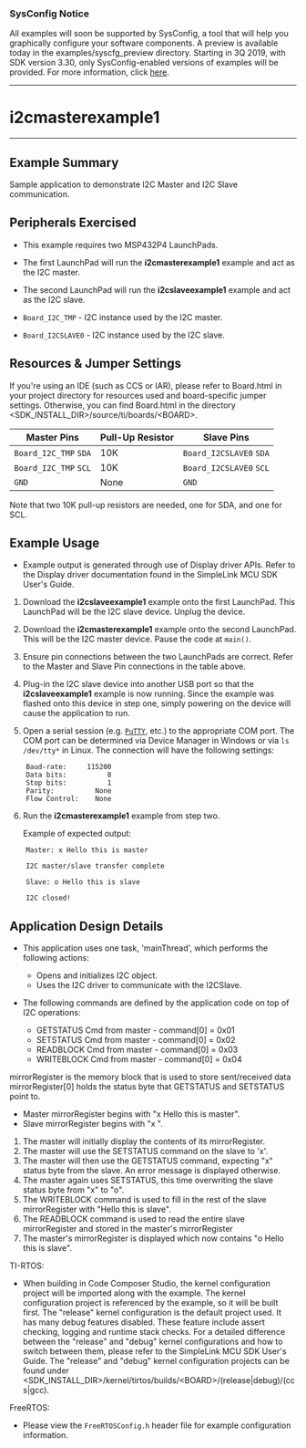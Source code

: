 ### SysConfig Notice

All examples will soon be supported by SysConfig, a tool that will help you graphically configure your software components. A preview is available today in the examples/syscfg_preview directory. Starting in 3Q 2019, with SDK version 3.30, only SysConfig-enabled versions of examples will be provided. For more information, click [here](http://www.ti.com/sysconfignotice).

---
# i2cmasterexample1

---

## Example Summary

Sample application to demonstrate I2C Master and I2C Slave communication.

## Peripherals Exercised

* This example requires two MSP432P4 LaunchPads.

* The first LaunchPad will run the __i2cmasterexample1__ example and act as the
I2C master.

* The second LaunchPad will run the __i2cslaveexample1__ example and act as the
I2C slave.

* `Board_I2C_TMP` - I2C instance used by the I2C master.
* `Board_I2CSLAVE0` - I2C instance used by the I2C slave.

## Resources & Jumper Settings

If you're using an IDE (such as CCS or IAR), please refer to Board.html in your
project directory for resources used and board-specific jumper settings.
Otherwise, you can find Board.html in the directory
&lt;SDK_INSTALL_DIR&gt;/source/ti/boards/&lt;BOARD&gt;.

  |Master Pins|Pull-Up Resistor|Slave Pins|
  |---|---|---|
  |`Board_I2C_TMP` `SDA`|10K|`Board_I2CSLAVE0` `SDA`|
  |`Board_I2C_TMP` `SCL`|10K|`Board_I2CSLAVE0` `SCL`|
  |`GND`|None|`GND`|

Note that two 10K pull-up resistors are needed, one for SDA, and one for SCL.

## Example Usage

* Example output is generated through use of Display driver APIs. Refer to the
Display driver documentation found in the SimpleLink MCU SDK User's Guide.

1. Download the __i2cslaveexample1__ example onto the first LaunchPad. This
LaunchPad will be the I2C slave device. Unplug the device.

2. Download the __i2cmasterexample1__ example onto the second LaunchPad. This
will be the I2C master device. Pause the code at `main()`.

3. Ensure pin connections between the two LaunchPads are correct. Refer to the
Master and Slave Pin connections in the table above.

4. Plug-in the I2C slave device into another USB port so that the
__i2cslaveexample1__ example is now running. Since the example was flashed onto
this device in step one, simply powering on the device will cause the
application to run.

5.  Open a serial session (e.g. [`PuTTY`](http://www.putty.org/ "PuTTY's
Homepage"), etc.) to the appropriate COM port.
    The COM port can be determined via Device Manager in Windows or via
`ls /dev/tty*` in Linux.
The connection will have the following settings:
```
    Baud-rate:     115200
    Data bits:          8
    Stop bits:          1
    Parity:          None
    Flow Control:    None
```

6.  Run the __i2cmasterexample1__ example from step two.

    Example of expected output:
```
    Master: x Hello this is master

    I2C master/slave transfer complete

    Slave: o Hello this is slave

    I2C closed!
```

## Application Design Details

* This application uses one task, 'mainThread', which performs the following
actions:
    * Opens and initializes I2C object.
    * Uses the I2C driver to communicate with the I2CSlave.

* The following commands are defined by the application code on top of I2C
operations:
    * GETSTATUS Cmd from master - command[0] = 0x01
    * SETSTATUS Cmd from master - command[0] = 0x02
    * READBLOCK Cmd from master - command[0] = 0x03
    * WRITEBLOCK Cmd from master - command[0] = 0x04

mirrorRegister is the memory block that is used to store sent/received data
mirrorRegister[0] holds the status byte that GETSTATUS and SETSTATUS point to.
* Master mirrorRegister begins with "x Hello this is master".
* Slave mirrorRegister begins with "x ".

1. The master will initially display the contents of its mirrorRegister.
2. The master will use the SETSTATUS command on the slave to 'x'.
3. The master will then use the GETSTATUS command, expecting "x" status byte from the slave.
An error message is displayed otherwise.
4. The master again uses SETSTATUS, this time overwriting the slave status byte from "x" to "o".
5. The WRITEBLOCK command is used to fill in the rest of the slave mirrorRegister with "Hello
this is slave".
6. The READBLOCK command is used to read the entire slave mirrorRegister and stored in the master's
mirrorRegister
7. The master's mirrorRegister is displayed which now contains "o Hello this
is slave".

TI-RTOS:

* When building in Code Composer Studio, the kernel configuration project will
be imported along with the example. The kernel configuration project is
referenced by the example, so it will be built first. The "release" kernel
configuration is the default project used. It has many debug features disabled.
These feature include assert checking, logging and runtime stack checks. For a
detailed difference between the "release" and "debug" kernel configurations and
how to switch between them, please refer to the SimpleLink MCU SDK User's
Guide. The "release" and "debug" kernel configuration projects can be found
under &lt;SDK_INSTALL_DIR&gt;/kernel/tirtos/builds/&lt;BOARD&gt;/(release|debug)/(ccs|gcc).

FreeRTOS:

* Please view the `FreeRTOSConfig.h` header file for example configuration
information.
